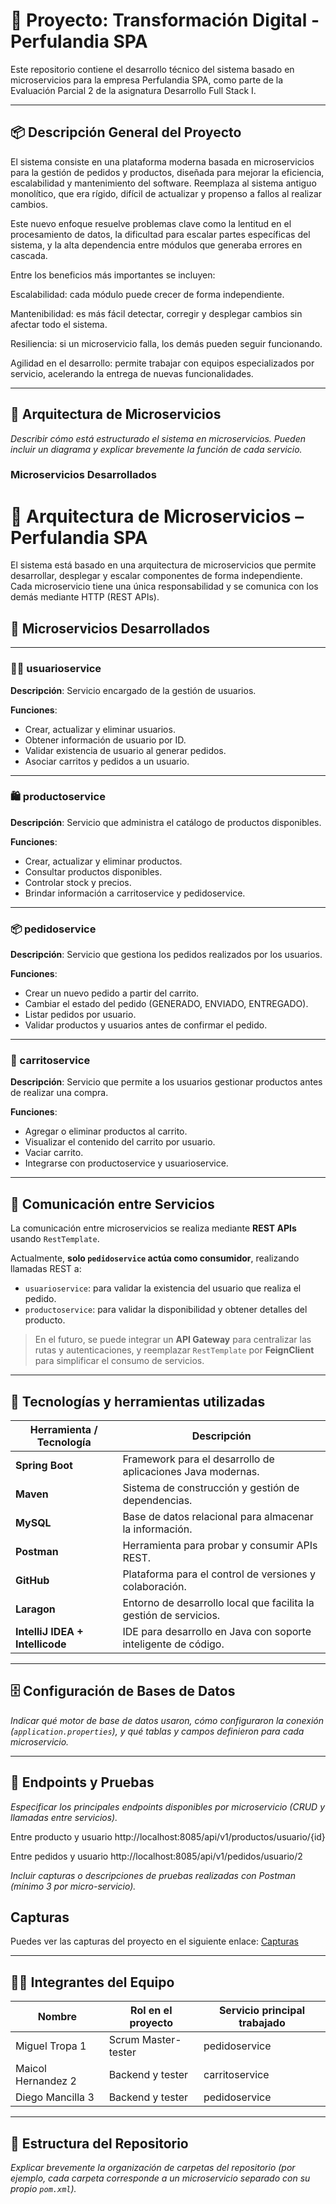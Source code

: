 # 🧾 Proyecto: Transformación Digital - Perfulandia SPA

Este repositorio contiene el desarrollo técnico del sistema basado en microservicios para la empresa Perfulandia SPA, como parte de la Evaluación Parcial 2 de la asignatura Desarrollo Full Stack I.

---

## 📦 Descripción General del Proyecto

El sistema consiste en una plataforma moderna basada en microservicios para la gestión de pedidos y productos, diseñada para mejorar la eficiencia, escalabilidad y mantenimiento del software. Reemplaza al sistema antiguo monolítico, que era rígido, difícil de actualizar y propenso a fallos al realizar cambios.

Este nuevo enfoque resuelve problemas clave como la lentitud en el procesamiento de datos, la dificultad para escalar partes específicas del sistema, y la alta dependencia entre módulos que generaba errores en cascada.

Entre los beneficios más importantes se incluyen:

Escalabilidad: cada módulo puede crecer de forma independiente.

Mantenibilidad: es más fácil detectar, corregir y desplegar cambios sin afectar todo el sistema.

Resiliencia: si un microservicio falla, los demás pueden seguir funcionando.

Agilidad en el desarrollo: permite trabajar con equipos especializados por servicio, acelerando la entrega de nuevas funcionalidades.

---

## 🧩 Arquitectura de Microservicios

_Describir cómo está estructurado el sistema en microservicios. Pueden incluir un diagrama y explicar brevemente la función de cada servicio._

### Microservicios Desarrollados

# 🧱 Arquitectura de Microservicios – Perfulandia SPA

El sistema está basado en una arquitectura de microservicios que permite desarrollar, desplegar y escalar componentes de forma independiente. Cada microservicio tiene una única responsabilidad y se comunica con los demás mediante HTTP (REST APIs).

## 🔧 Microservicios Desarrollados

---

### 🧍‍♂️ usuarioservice
**Descripción**: Servicio encargado de la gestión de usuarios.

**Funciones**:
- Crear, actualizar y eliminar usuarios.
- Obtener información de usuario por ID.
- Validar existencia de usuario al generar pedidos.
- Asociar carritos y pedidos a un usuario.

---

### 🛍 productoservice
**Descripción**: Servicio que administra el catálogo de productos disponibles.

**Funciones**:
- Crear, actualizar y eliminar productos.
- Consultar productos disponibles.
- Controlar stock y precios.
- Brindar información a carritoservice y pedidoservice.

---

### 📦 pedidoservice
**Descripción**: Servicio que gestiona los pedidos realizados por los usuarios.

**Funciones**:
- Crear un nuevo pedido a partir del carrito.
- Cambiar el estado del pedido (GENERADO, ENVIADO, ENTREGADO).
- Listar pedidos por usuario.
- Validar productos y usuarios antes de confirmar el pedido.

---

### 🛒 carritoservice
**Descripción**: Servicio que permite a los usuarios gestionar productos antes de realizar una compra.

**Funciones**:
- Agregar o eliminar productos al carrito.
- Visualizar el contenido del carrito por usuario.
- Vaciar carrito.
- Integrarse con productoservice y usuarioservice.

---

## 🔗 Comunicación entre Servicios

La comunicación entre microservicios se realiza mediante **REST APIs** usando `RestTemplate`.

Actualmente, **solo `pedidoservice` actúa como consumidor**, realizando llamadas REST a:

- `usuarioservice`: para validar la existencia del usuario que realiza el pedido.
- `productoservice`: para validar la disponibilidad y obtener detalles del producto.

> En el futuro, se puede integrar un **API Gateway** para centralizar las rutas y autenticaciones, y reemplazar `RestTemplate` por **FeignClient** para simplificar el consumo de servicios.

---


## 🧰 Tecnologías y herramientas utilizadas

| Herramienta / Tecnología      | Descripción                                                         |
|------------------------------|---------------------------------------------------------------------|
| **Spring Boot**              | Framework para el desarrollo de aplicaciones Java modernas.         |
| **Maven**                    | Sistema de construcción y gestión de dependencias.                  |
| **MySQL**                    | Base de datos relacional para almacenar la información.             |
| **Postman**                  | Herramienta para probar y consumir APIs REST.                       |
| **GitHub**                   | Plataforma para el control de versiones y colaboración.             |
| **Laragon**                  | Entorno de desarrollo local que facilita la gestión de servicios.   |
| **IntelliJ IDEA + Intellicode** | IDE para desarrollo en Java con soporte inteligente de código.    |

---

## 🗄️ Configuración de Bases de Datos

_Indicar qué motor de base de datos usaron, cómo configuraron la conexión (`application.properties`), y qué tablas y campos definieron para cada microservicio._





---

## 📮 Endpoints y Pruebas

_Especificar los principales endpoints disponibles por microservicio (CRUD y llamadas entre servicios)._

Entre producto y usuario
http://localhost:8085/api/v1/productos/usuario/{id}

Entre pedidos y usuario
 http://localhost:8085/api/v1/pedidos/usuario/2


_Incluir capturas o descripciones de pruebas realizadas con Postman (mínimo 3 por micro-servicio)._

## Capturas

Puedes ver las capturas del proyecto en el siguiente enlace: [Capturas](https://docs.google.com/document/d/1VMEqcWXhj39GU4Ukw7at6-QDYonfy-0VDxmBDUEVpxU/edit?usp=sharing)

---

## 🧑‍💻 Integrantes del Equipo

| Nombre                | Rol en el proyecto          | Servicio principal trabajado  |
|-----------------------|----------------------------|------------------------------|
| Miguel Tropa 1 | Scrum Master-tester  |        pedidoservice   | 
| Maicol Hernandez 2 |  Backend y tester             | carritoservice              |
| Diego Mancilla 3 |      Backend y tester            | pedidoservice                |

---

## 📂 Estructura del Repositorio

_Explicar brevemente la organización de carpetas del repositorio (por ejemplo, cada carpeta corresponde a un microservicio separado con su propio `pom.xml`)._
